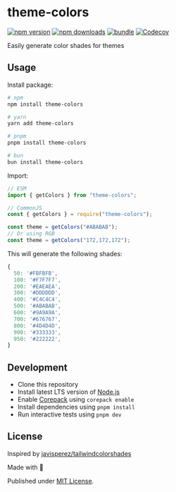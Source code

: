 # theme-colors

[![npm version][npm-version-src]][npm-version-href]
[![npm downloads][npm-downloads-src]][npm-downloads-href]
[![bundle][bundle-src]][bundle-href]
[![Codecov][codecov-src]][codecov-href]

Easily generate color shades for themes

## Usage

Install package:

```sh
# npm
npm install theme-colors

# yarn
yarn add theme-colors

# pnpm
pnpm install theme-colors

# bun
bun install theme-colors
```

Import:

```js
// ESM
import { getColors } from "theme-colors";

// CommonJS
const { getColors } = require("theme-colors");

const theme = getColors("#ABABAB");
// Or using RGB
const theme = getColors("172,172,172");
```

This will generate the following shades:

```js
{
  50: '#FBFBFB',
  100: '#F7F7F7',
  200: '#EAEAEA',
  300: '#DDDDDD',
  400: '#C4C4C4',
  500: '#ABABAB',
  600: '#9A9A9A',
  700: '#676767',
  800: '#4D4D4D',
  900: '#333333',
  950: '#222222',
}
```

## Development

- Clone this repository
- Install latest LTS version of [Node.js](https://nodejs.org/en/)
- Enable [Corepack](https://github.com/nodejs/corepack) using `corepack enable`
- Install dependencies using `pnpm install`
- Run interactive tests using `pnpm dev`

## License

Inspired by [javisperez/tailwindcolorshades](https://github.com/javisperez/tailwindcolorshades)

Made with 💛

Published under [MIT License](./LICENSE).

<!-- Badges -->

[npm-version-src]: https://img.shields.io/npm/v/theme-colors?style=flat&colorA=18181B&colorB=F0DB4F
[npm-version-href]: https://npmjs.com/package/theme-colors
[npm-downloads-src]: https://img.shields.io/npm/dm/theme-colors?style=flat&colorA=18181B&colorB=F0DB4F
[npm-downloads-href]: https://npmjs.com/package/theme-colors
[codecov-src]: https://img.shields.io/codecov/c/gh/unjs/theme-colors/main?style=flat&colorA=18181B&colorB=F0DB4F
[codecov-href]: https://codecov.io/gh/unjs/theme-colors
[bundle-src]: https://img.shields.io/bundlephobia/minzip/theme-colors?style=flat&colorA=18181B&colorB=F0DB4F
[bundle-href]: https://bundlephobia.com/result?p=theme-colors
